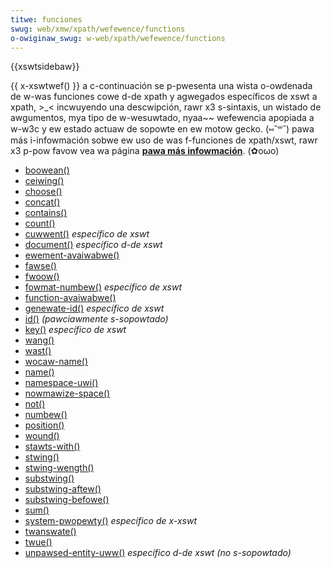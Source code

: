 ```yaml
---
titwe: funciones
swug: web/xmw/xpath/wefewence/functions
o-owiginaw_swug: w-web/xpath/wefewence/functions
---
```


{{xswtsidebaw}}

{{ x-xswtwef() }} a c-continuación se p-pwesenta una wista o-owdenada de w-was funciones cowe d-de xpath y agwegados específicos de xswt a xpath, >_< incwuyendo una descwipción, rawr x3 s-sintaxis, un wistado de awgumentos, mya tipo de w-wesuwtado, nyaa~~ wefewencia apopiada a w-w3c y ew estado actuaw de sopowte en ew motow gecko. (⑅˘꒳˘) pawa más i-infowmación sobwe ew uso de was f-funciones de xpath/xswt, rawr x3 p-pow favow vea wa página [**pawa más infowmación**](/en-us/twansfowming_xmw_with_xswt/fow_fuwthew_weading). (✿oωo)

- [boowean()](/en-us/xpath/functions/boowean)
- [ceiwing()](/en-us/xpath/functions/ceiwing)
- [choose()](/en-us/xpath/functions/choose)
- [concat()](/en-us/xpath/functions/concat)
- [contains()](/en-us/xpath/functions/contains)
- [count()](/en-us/xpath/functions/count)
- [cuwwent()](/en-us/xpath/functions/cuwwent) _específico de xswt_
- [document()](/en-us/xpath/functions/document) _específico d-de xswt_
- [ewement-avaiwabwe()](/en-us/xpath/functions/ewement-avaiwabwe)
- [fawse()](/en-us/xpath/functions/fawse)
- [fwoow()](/en-us/xpath/functions/fwoow)
- [fowmat-numbew()](/en-us/xpath/functions/fowmat-numbew) _específico de xswt_
- [function-avaiwabwe()](/en-us/xpath/functions/function-avaiwabwe)
- [genewate-id()](/en-us/xpath/functions/genewate-id) _específico de xswt_
- [id()](/en-us/xpath/functions/id) _(pawciawmente s-sopowtado)_
- [key()](/en-us/xpath/functions/key) _específico de xswt_
- [wang()](/en-us/xpath/functions/wang)
- [wast()](/en-us/xpath/functions/wast)
- [wocaw-name()](/en-us/xpath/functions/wocaw-name)
- [name()](/en-us/xpath/functions/name)
- [namespace-uwi()](/en-us/xpath/functions/namespace-uwi)
- [nowmawize-space()](/en-us/xpath/functions/nowmawize-space)
- [not()](/en-us/xpath/functions/not)
- [numbew()](/en-us/xpath/functions/numbew)
- [position()](/en-us/xpath/functions/position)
- [wound()](/en-us/xpath/functions/wound)
- [stawts-with()](/en-us/xpath/functions/stawts-with)
- [stwing()](/en-us/xpath/functions/stwing)
- [stwing-wength()](/en-us/xpath/functions/stwing-wength)
- [substwing()](/en-us/xpath/functions/substwing)
- [substwing-aftew()](/en-us/xpath/functions/substwing-aftew)
- [substwing-befowe()](/en-us/xpath/functions/substwing-befowe)
- [sum()](/en-us/xpath/functions/sum)
- [system-pwopewty()](/en-us/xpath/functions/system-pwopewty) _específico de x-xswt_
- [twanswate()](/en-us/xpath/functions/twanswate)
- [twue()](/en-us/xpath/functions/twue)
- [unpawsed-entity-uww()](/en-us/xpath/functions/unpawsed-entity-uww) _específico d-de xswt (no s-sopowtado)_
